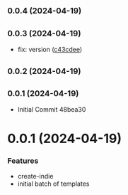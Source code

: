 ## <small>0.0.4 (2024-04-19)</small>




## <small>0.0.3 (2024-04-19)</small>

* fix: version ([c43cdee](https://github.com/ekakurnia1/indie/commit/c43cdee))



## <small>0.0.2 (2024-04-19)</small>




## <small>0.0.1 (2024-04-19)</small>

* Initial Commit 48bea30



# 0.0.1 (2024-04-19)


### Features

* create-indie
* initial batch of templates


